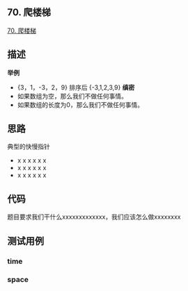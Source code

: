 ## 70. 爬楼梯
[70. 爬楼梯](https://leetcode-cn.com/problems/climbing-stairs/)

## 描述

**举例**
- {3，1，-3，2，9} 排序后 {-3,1,2,3,9}
**缜密**
- 如果数组为空，那么我们不做任何事情。
- 如果数组的长度为0，那么我们不做任何事情。

## 思路

典型的快慢指针
- x x x x x x
- x x x x x x
- x x x x x x


## 代码

题目要求我们干什么xxxxxxxxxxxxx，我们应该怎么做xxxxxxxx


## 测试用例

### time
### space